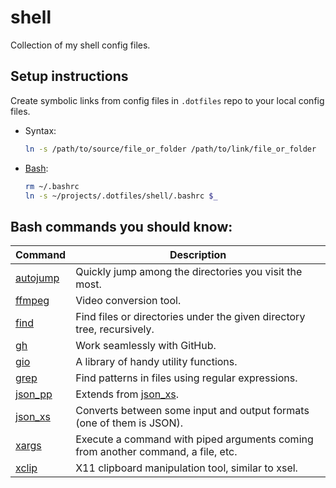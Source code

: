 # shell

Collection of my shell config files.

## Setup instructions

Create symbolic links from config files in `.dotfiles` repo to your local config files.

- Syntax:

  ```bash
  ln -s /path/to/source/file_or_folder /path/to/link/file_or_folder
  ```

- [Bash](./.bashrc):

  ```bash
  rm ~/.bashrc
  ln -s ~/projects/.dotfiles/shell/.bashrc $_
  ```

## Bash commands you should know:

| Command                                            | Description                                                                      |
| -------------------------------------------------- | -------------------------------------------------------------------------------- |
| [autojump](https://command-not-found.com/autojump) | Quickly jump among the directories you visit the most.                           |
| [ffmpeg](https://command-not-found.com/ffmpeg)     | Video conversion tool.                                                           |
| [find](https://command-not-found.com/find)         | Find files or directories under the given directory tree, recursively.           |
| [gh](https://command-not-found.com/gh)             | Work seamlessly with GitHub.                                                     |
| [gio](https://command-not-found.com/gio)           | A library of handy utility functions.                                            |
| [grep](https://command-not-found.com/grep)         | Find patterns in files using regular expressions.                                |
| [json_pp](https://command-not-found.com/json_pp)   | Extends from [json_xs](https://command-not-found.com/json_xs).                   |
| [json_xs](https://command-not-found.com/json_xs)   | Converts between some input and output formats (one of them is JSON).            |
| [xargs](https://command-not-found.com/xargs)       | Execute a command with piped arguments coming from another command, a file, etc. |
| [xclip](https://command-not-found.com/xclip)       | X11 clipboard manipulation tool, similar to xsel.                                |
